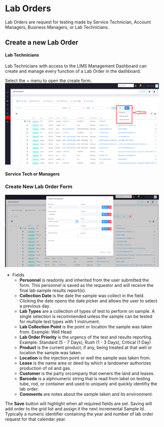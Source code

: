 ﻿# Lab Orders

Lab Orders are request for testing made by Service Technician, Account Managers, Business Managers, or Lab Technicians.

## Create a new Lab Order

#### Lab Technicians

Lab Technicians with access to the LIMS Management Dashboard can create and manage every function of a Lab Order in the dashboard.

Select the + menu to open the create form.
![image-logo](../images/LIMS-Dashboard-Create-Lab-Order.png)

#### Service Tech or Managers


### Create New Lab Order Form
![image-logo](../images/Create-Lab-Order.PNG)


* Fields
  * **Personnel** is readonly and inherited from the user submitted the form.  This personnel is saved as the requestor and will receive the final lab sample results report(s).
  * **Collection Date** is the date the sample was collect in the field.  Clicking the date opens the date picker and allows the user to select a previous day.
  * **Lab Types** are a collection of types of test to perform on sample.  A single selection is recommended unless the sample can be tested for multiple test types with 1 instrument.
  * **Lab Collection Point** is the point or location the sample was taken from.  Example:  Well Head
  * **Lab Order Priority**  is the urgency of the test and results reporting.  Example:  Standard (5 - 7 Days), Rush (1 - 3 Days), Critical (1 Day)
  * **Product** is the current product, if any, being treated at that well or location the sample was taken.
  * **Location**  is the injection point or well the sample was taken from.
  * **Lease**  is the name area or deed by which a landowner authorizes production of oil and gas.
  * **Customer**  is the party orcompany that owners the land and leases.
  * **Barcode** is a alphnumeric string that is read from label on testing tube, rod, or container and used to uniquely and quickly identifiy the lab order.
  * **Comments** are notes about the sample taken and its environment.


The **Save** button will highlight when all required fields are set.  Saving will add order to the grid list and assign it the next incremental Sample Id.  Typically a numeric identifier containing the year and number of lab order request for that calendar year.